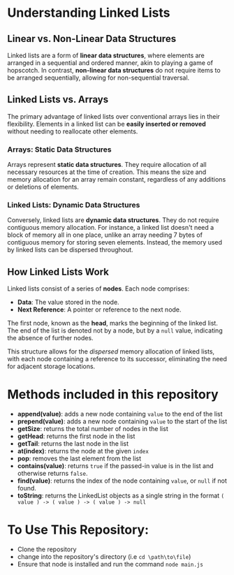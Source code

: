 # Understanding Linked Lists

## Linear vs. Non-Linear Data Structures

Linked lists are a form of **linear data structures**, where elements are arranged in a sequential and ordered manner, akin to playing a game of hopscotch. In contrast, **non-linear data structures** do not require items to be arranged sequentially, allowing for non-sequential traversal.

## Linked Lists vs. Arrays

The primary advantage of linked lists over conventional arrays lies in their flexibility. Elements in a linked list can be **easily inserted or removed** without needing to reallocate other elements.

### Arrays: Static Data Structures

Arrays represent **static data structures**. They require allocation of all necessary resources at the time of creation. This means the size and memory allocation for an array remain constant, regardless of any additions or deletions of elements.

### Linked Lists: Dynamic Data Structures

Conversely, linked lists are **dynamic data structures**. They do not require contiguous memory allocation. For instance, a linked list doesn't need a block of memory all in one place, unlike an array needing 7 bytes of contiguous memory for storing seven elements. Instead, the memory used by linked lists can be dispersed throughout.

## How Linked Lists Work

Linked lists consist of a series of **nodes**. Each node comprises:

- **Data**: The value stored in the node.
- **Next Reference**: A pointer or reference to the next node.

The first node, known as the **head**, marks the beginning of the linked list. The end of the list is denoted not by a node, but by a `null` value, indicating the absence of further nodes.

This structure allows for the _dispersed_ memory allocation of linked lists, with each node containing a reference to its successor, eliminating the need for adjacent storage locations.


# Methods included in this repository
- **append(value)**: adds a new node containing ```value``` to the end of the list
- **prepend(value)**: adds a new node containing ```value``` to the start of the list
- **getSize**: returns the total number of nodes in the list
- **getHead**: returns the first node in the list
- **getTail**: returns the last node in the list
- **at(index)**: returns the node at the given ```index```
- **pop**: removes the last element from the list
- **contains(value)**: returns ```true``` if the passed-in value is in the list and otherwise returns ```false```.
- **find(value)**: returns the index of the node containing ```value```, or ```null``` if not found.
- **toString**: returns the LinkedList objects as a single string in the format ```( value ) -> ( value ) -> ( value ) -> null```


# To Use This Repository:
- Clone the repository
- change into the repository's directory (i.e ```cd \path\to\file```)
- Ensure that node is installed and run the command ```node main.js```
